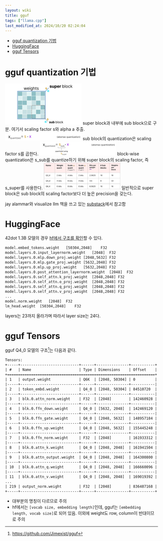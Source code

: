 ```yaml
---
layout: wiki 
title: gguf
tags: ["llama.cpp"]
last_modified_at: 2024/10/20 02:24:04
---
```


- [gguf quantization 기법](#gguf-quantization-기법)
- [HuggingFace](#huggingface)
- [gguf Tensors](#gguf-tensors)


# gguf quantization 기법
<img src="/images/2024/gguf-1.png" width="50%">
super block과 내부에 sub block으로 구분. 여기서 scaling factor s와 alpha a 추출.

<img src="/images/2024/gguf-2.png" width="50%">
sub block의 quantization은 scaling factor s를 곱한다.

<img src="/images/2024/gguf-3.png" width="50%">
block-wise quantization은 s_sub를 quantize하기 위해 super block의 scaling factor, 즉 s_super를 사용한다.

<img src="/images/2024/gguf-4.png" width="50%">
일반적으로 super block은 sub block의 scaling factor보다 더 높은 precision을 갖는다.

jay alammar와 visualize llm 책을 쓰고 있는 [substack](https://newsletter.maartengrootendorst.com/p/a-visual-guide-to-quantization)에서 참고함

# HuggingFace
42dot 1.3B 모델의 경우 [hf에서 구조를 확인](https://huggingface.co/42dot/42dot_LLM-SFT-1.3B?show_tensors=true)할 수 있다.

```
model.embed_tokens.weight	[50304,2048]	F32
model.layers.0.input_layernorm.weight	[2048]	F32
model.layers.0.mlp.down_proj.weight	[2048,5632]	F32
model.layers.0.mlp.gate_proj.weight	[5632,2048]	F32
model.layers.0.mlp.up_proj.weight	[5632,2048]	F32
model.layers.0.post_attention_layernorm.weight	[2048]	F32
model.layers.0.self_attn.k_proj.weight	[2048,2048]	F32
model.layers.0.self_attn.o_proj.weight	[2048,2048]	F32
model.layers.0.self_attn.q_proj.weight	[2048,2048]	F32
model.layers.0.self_attn.v_proj.weight	[2048,2048]	F32
...
model.norm.weight	[2048]	F32
lm_head.weight	[50304,2048]	F32
```

layers는 23까지 올라가며 따라서 layer size는 24다. 

# gguf Tensors
gguf Q4_0 모델의 구조[^fn-gguf-cargo]는 다음과 같다.

[^fn-gguf-cargo]: <https://github.com/Jimexist/gguf>

```
Tensors:
+-----+---------------------------+------+---------------+-----------+
| #   | Name                      | Type | Dimensions    | Offset    |
+====================================================================+
| 1   | output.weight             | Q6K  | [2048, 50304] | 0         |
|-----+---------------------------+------+---------------+-----------|
| 2   | token_embd.weight         | Q4_0 | [2048, 50304] | 84510720  |
|-----+---------------------------+------+---------------+-----------|
| 3   | blk.0.attn_norm.weight    | F32  | [2048]        | 142460928 |
|-----+---------------------------+------+---------------+-----------|
| 4   | blk.0.ffn_down.weight     | Q4_0 | [5632, 2048]  | 142469120 |
|-----+---------------------------+------+---------------+-----------|
| 5   | blk.0.ffn_gate.weight     | Q4_0 | [2048, 5632]  | 148957184 |
|-----+---------------------------+------+---------------+-----------|
| 6   | blk.0.ffn_up.weight       | Q4_0 | [2048, 5632]  | 155445248 |
|-----+---------------------------+------+---------------+-----------|
| 7   | blk.0.ffn_norm.weight     | F32  | [2048]        | 161933312 |
|-----+---------------------------+------+---------------+-----------|
| 8   | blk.0.attn_k.weight       | Q4_0 | [2048, 2048]  | 161941504 |
|-----+---------------------------+------+---------------+-----------|
| 9   | blk.0.attn_output.weight  | Q4_0 | [2048, 2048]  | 164300800 |
|-----+---------------------------+------+---------------+-----------|
| 10  | blk.0.attn_q.weight       | Q4_0 | [2048, 2048]  | 166660096 |
|-----+---------------------------+------+---------------+-----------|
| 11  | blk.0.attn_v.weight       | Q4_0 | [2048, 2048]  | 169019392 |
...
| 219 | output_norm.weight        | F32  | [2048]        | 836487168 |
+-----+---------------------------+------+---------------+-----------+
```

- 대부분의 명칭이 다르므로 주의
- hf에서는 `[vocab size, embedding length]`인데, gguf는 `[embedding length, vocab size]`로 되어 있음. 이외에 weight도 row, column이 반대이므로 주의
